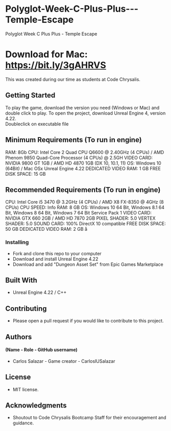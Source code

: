 # Polyglot-Week-C-Plus-Plus---Temple-Escape
Polyglot Week C Plus Plus - Temple Escape

# Download for Mac: https://bit.ly/3gAHRVS

This was created during our time as students at Code Chrysalis.

## Getting Started

To play the game, download the version you need (Windows or Mac) and double click to play.
To open the project, download Unreal Engine 4, version 4.22.  
Doubleclick on executable file

## Minimum Requirements (To run in engine)

RAM: 8Gb 
CPU:  Intel Core 2 Quad CPU Q6600 @ 2.40GHz (4 CPUs) / AMD Phenom   9850 Quad-Core Processor (4 CPUs) @ 2.5GH
VIDEO CARD: NVIDIA 9800 GT 1GB / AMD HD 4870 1GB (DX 10, 10.1, 11)
OS: Windows 10 (64Bit) / Mac OSx
Unreal Engine 4.22
DEDICATED VIDEO RAM: 1 GB
FREE DISK SPACE: 15 GB

## Recommended Requirements (To run in engine)

CPU: Intel Core i5 3470 @ 3.2GHz (4 CPUs) / AMD X8 FX-8350 @ 4GHz (8 CPUs)
CPU SPEED: Info
RAM: 8 GB
OS: Windows 10 64 Bit, Windows 8.1 64 Bit, Windows 8 64 Bit, Windows 7 64 Bit Service Pack 1
VIDEO CARD: NVIDIA GTX 660 2GB / AMD HD 7870 2GB
PIXEL SHADER: 5.0
VERTEX SHADER: 5.0
SOUND CARD: 100% DirectX 10 compatible
FREE DISK SPACE: 50 GB
DEDICATED VIDEO RAM: 2 GB
å
### Installing

- Fork and clone this repo to your computer
- Download and install Unreal Engine 4.22
- Download and add "Dungeon Asset Set" from Epic Games Marketplace

## Built With

- Unreal Engine 4.22 / C++

## Contributing

- Please open a pull request if you would like to contribute to this project.

## Authors

#### (Name - Role - GitHub username)

- Carlos Salazar - Game creator - CarlosIUSalazar

## License

- MIT license.

## Acknowledgments

- Shoutout to Code Chrysalis Bootcamp Staff for their encouragement and guidance.

